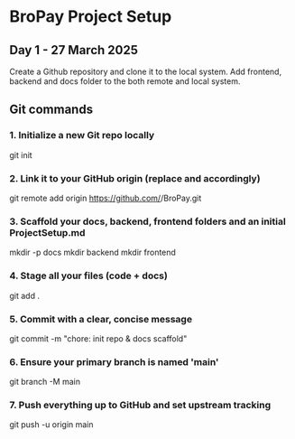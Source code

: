 # BroPay Project Setup

## Day 1 - 27 March 2025

Create a Github repository and clone it to the local system. Add frontend, backend and docs folder to the both remote and local system.

## Git commands

### 1. Initialize a new Git repo locally
git init

### 2. Link it to your GitHub origin (replace <username> and <repo> accordingly)
git remote add origin https://github.com/<username>/BroPay.git

### 3. Scaffold your docs, backend, frontend folders and an initial ProjectSetup.md
mkdir -p docs
mkdir backend
mkdir frontend

### 4. Stage all your files (code + docs)
git add .

### 5. Commit with a clear, concise message
git commit -m "chore: init repo & docs scaffold"

### 6. Ensure your primary branch is named 'main'
git branch -M main

### 7. Push everything up to GitHub and set upstream tracking
git push -u origin main
